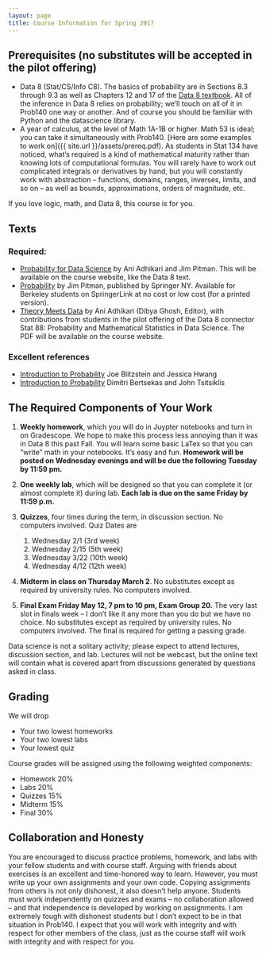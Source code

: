 ```yaml
---
layout: page
title: Course Information for Spring 2017
---
```


## Prerequisites (no substitutes will be accepted in the pilot offering)
- Data 8 (Stat/CS/Info C8). The basics of probability are in Sections 8.3 through 9.3 as well as Chapters 12 and 17 of the [Data 8 textbook](https://www.inferentialthinking.com/index.html). All of the inference in Data 8 relies on probability; we’ll touch on all of it in Prob140 one way or another. And of course you should be familiar with Python and the datascience library.
- A year of calculus, at the level of Math 1A-1B or higher. Math 53 is ideal; you can take it simultaneously with Prob140. [Here are some examples to work on]({{ site.url }}/assets/prereq.pdf). As students in Stat 134 have noticed, what’s required is a kind of mathematical maturity rather than knowing lots of computational formulas. You will rarely have to work out complicated integrals or derivatives by hand, but you will constantly work with abstraction – functions, domains, ranges, inverses, limits, and so on – as well as bounds, approximations, orders of magnitude, etc.


If you love logic, math, and Data 8, this course is for you.


## Texts

### Required:
- [Probability for Data Science](/textbook_placeholder) by Ani Adhikari and Jim Pitman. This will be available on the course website, like the Data 8 text.
- [Probability](http://springer.com/us/book/9780387979748) by Jim Pitman, published by Springer NY. Available for Berkeley students on SpringerLink at no cost or low cost (for a printed version).
- [Theory Meets Data](/theory-meets-data.pdf) by Ani Adhikari (Dibya Ghosh, Editor), with contributions from students in the pilot offering of the Data 8 connector Stat 88: Probability and Mathematical Statistics in Data Science. The PDF will be available on the course website.

### Excellent references
- [Introduction to Probability](http://a.co/8zK4XZG) Joe Blitzstein and Jessica Hwang
- [Introduction to Probability](http://athenasc.com/probbook.html) Dimitri Bertsekas and John Tsitsiklis


## The Required Components of Your Work
1. **Weekly homework**, which you will do in Juypter notebooks and turn in on Gradescope. We hope to make this process less annoying than it was in Data 8 this past Fall. You will learn some basic LaTex so that you can “write” math in your notebooks. It’s easy and fun. **Homework will be posted on Wednesday evenings and will be due the following Tuesday by 11:59 pm.**

2. **One weekly lab**, which will be designed so that you can complete it (or almost complete it) during lab. **Each lab is due on the same Friday by 11:59 p.m.**

3. **Quizzes**, four times during the term, in discussion section. No computers involved. Quiz Dates are 
	1. Wednesday 2/1 (3rd week)
	2. Wednesday 2/15 (5th week)
	3. Wednesday 3/22 (10th week)
	4. Wednesday 4/12 (12th week)

4. **Midterm in class on Thursday March 2**. No substitutes except as required by university rules. No computers involved.
5. **Final Exam Friday May 12, 7 pm to 10 pm, Exam Group 20.** The very last slot in finals week – I don’t like it any more than you do but we have no choice. No substitutes except as required by university rules. No computers involved. The final is required for getting a passing grade. 

Data science is not a solitary activity; please expect to attend lectures, discussion section, and lab. Lectures will not be webcast, but the online text will contain what is covered apart from discussions generated by questions asked in class.


## Grading

We will drop

- Your two lowest homeworks
- Your two lowest labs
- Your lowest quiz

Course grades will be assigned using the following weighted components:

- Homework 20%
- Labs 20%
- Quizzes 15%
- Midterm 15%
- Final 30%

## Collaboration and Honesty

You are encouraged to discuss practice problems, homework, and labs with your fellow students and with course staff. Arguing with friends about exercises is an excellent and time-honored way to learn. However, you must write up your own assignments and your own code. Copying assignments from others is not only dishonest, it also doesn’t help anyone. Students must work independently on quizzes and exams – no collaboration allowed – and that independence is developed by working on assignments. I am extremely tough with dishonest students but I don’t expect to be in that situation in Prob140. I expect that you will work with integrity and with respect for other members of the class, just as the course staff will work with integrity and with respect for you.

